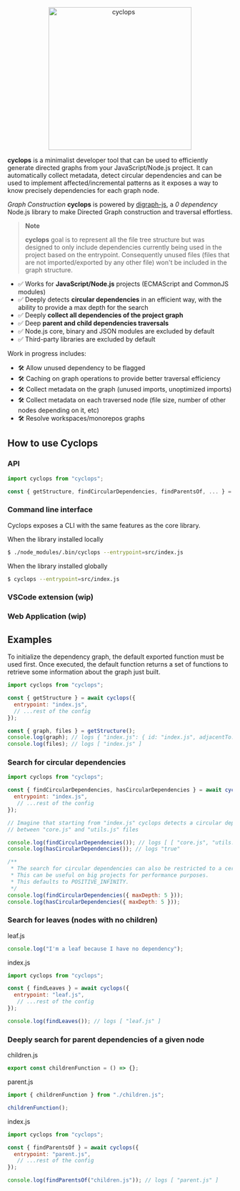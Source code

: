 <p align="center">
	<img alt="cyclops" src="https://user-images.githubusercontent.com/43391199/176795254-531273fc-5496-4f39-86f0-88b9cae3287d.png" width="320">
</p>

**cyclops** is a minimalist developer tool that can be used to efficiently generate directed graphs from your JavaScript/Node.js project. It can automatically collect metadata, detect circular dependencies and can be used to implement affected/incremental patterns as it exposes a way to know precisely dependencies for each graph node.

_Graph Construction_
**cyclops** is powered by [digraph-js](https://github.com/antoine-coulon/digraph-js), a _0 dependency_ Node.js library to make Directed Graph construction and traversal effortless.

> **Note**
>
> **cyclops** goal is to represent all the file tree structure but was designed to only include dependencies currently being used in the project based on the entrypoint. Consequently unused files (files that are not imported/exported by any other file) won't be included in the graph structure.

* ✅ Works for **JavaScript/Node.js** projects (ECMAScript and CommonJS modules)
* ✅ Deeply detects **circular dependencies** in an efficient way, with the ability to provide a max depth for the search
* ✅ Deeply **collect all dependencies of the project graph**
* ✅ Deep **parent and child dependencies traversals**
* ✅ Node.js core, binary and JSON modules are excluded by default
* ✅ Third-party libraries are excluded by default

Work in progress includes:
* 🛠 Allow unused dependency to be flagged
* 🛠 Caching on graph operations to provide better traversal efficiency 
* 🛠 Collect metadata on the graph (unused imports, unoptimized imports)
* 🛠 Collect metadata on each traversed node (file size, number of other nodes depending on it, etc)
* 🛠 Resolve workspaces/monorepos graphs

## How to use Cyclops

### **API**

```javascript
import cyclops from "cyclops";

const { getStructure, findCircularDependencies, findParentsOf, ... } = await cyclops(config);
```

### **Command line interface**

Cyclops exposes a CLI with the same features as the core library.

When the library installed locally

```bash
$ ./node_modules/.bin/cyclops --entrypoint=src/index.js
```

When the library installed globally

```bash
$ cyclops --entrypoint=src/index.js
```

### **VSCode extension** (wip)

### **Web Application** (wip)


## Examples

To initialize the dependency graph, the default exported function must be used first.
Once executed, the default function returns a set of functions to retrieve some
information about the graph just built.

```javascript
import cyclops from "cyclops";

const { getStructure } = await cyclops({
  entrypoint: "index.js",
  // ...rest of the config
});

const { graph, files } = getStructure();
console.log(graph); // logs { "index.js": { id: "index.js", adjacentTo: [], body: {...} } };
console.log(files); // logs [ "index.js" ]
```

### Search for circular dependencies
```javascript
import cyclops from "cyclops";

const { findCircularDependencies, hasCircularDependencies } = await cyclops({
  entrypoint: "index.js",
   // ...rest of the config
});

// Imagine that starting from "index.js" cyclops detects a circular dependency
// between "core.js" and "utils.js" files

console.log(findCircularDependencies()); // logs [ [ "core.js", "utils.js" ] ]
console.log(hasCircularDependencies()); // logs "true"

/**
 * The search for circular dependencies can also be restricted to a certain depth.
 * This can be useful on big projects for performance purposes.
 * This defaults to POSITIVE_INFINITY.
 */
console.log(findCircularDependencies({ maxDepth: 5 })); 
console.log(hasCircularDependencies({ maxDepth: 5 })); 
```

### Search for leaves (nodes with no children)

leaf.js
```javascript
console.log("I'm a leaf because I have no dependency");
```

index.js
```javascript
import cyclops from "cyclops";

const { findLeaves } = await cyclops({
  entrypoint: "leaf.js",
   // ...rest of the config
});

console.log(findLeaves()); // logs [ "leaf.js" ]
```

### Deeply search for parent dependencies of a given node

children.js
```javascript
export const childrenFunction = () => {};
```

parent.js
```javascript
import { childrenFunction } from "./children.js";

childrenFunction();
```

index.js
```javascript
import cyclops from "cyclops";

const { findParentsOf } = await cyclops({
  entrypoint: "parent.js",
   // ...rest of the config
});

console.log(findParentsOf("children.js")); // logs [ "parent.js" ]
```